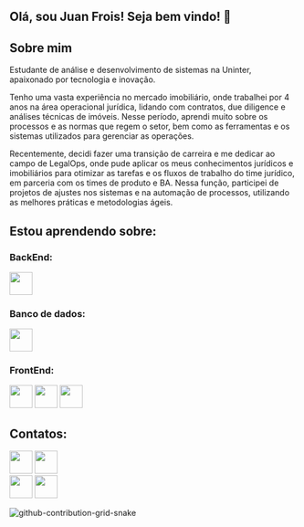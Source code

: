 ## Olá, sou Juan Frois! Seja bem vindo! 👻

<h2>Sobre mim</h2>

Estudante de análise e desenvolvimento de sistemas na Uninter, apaixonado por tecnologia e inovação. 

Tenho uma vasta experiência no mercado imobiliário, onde trabalhei por 4 anos na área operacional jurídica, lidando com contratos, due diligence e análises técnicas de imóveis. Nesse período, aprendi muito sobre os processos e as normas que regem o setor, bem como as ferramentas e os sistemas utilizados para gerenciar as operações.

Recentemente, decidi fazer uma transição de carreira e me dedicar ao campo de LegalOps, onde pude aplicar os meus conhecimentos jurídicos e imobiliários para otimizar as tarefas e os fluxos de trabalho do time jurídico, em parceria com os times de produto e BA. Nessa função, participei de projetos de ajustes nos sistemas e na automação de processos, utilizando as melhores práticas e metodologias ágeis.

<h2>Estou aprendendo sobre:</h2>

<h3>BackEnd:</h3>
<img src="https://cdn.jsdelivr.net/gh/devicons/devicon@latest/icons/python/python-original.svg" width="40" height="40"/>  
<h3>Banco de dados:</h3>
<img src="https://cdn.jsdelivr.net/gh/devicons/devicon@latest/icons/mysql/mysql-original.svg" width="40" height="40"/>
<h3>FrontEnd:</h3>
<p><img src="https://cdn.jsdelivr.net/gh/devicons/devicon@latest/icons/javascript/javascript-original.svg" width="40" height="40"/>  <img src="https://cdn.jsdelivr.net/gh/devicons/devicon@latest/icons/html5/html5-original.svg" width="40" height="40"/> <img src="https://cdn.jsdelivr.net/gh/devicons/devicon@latest/icons/css3/css3-original.svg" width="40" height="40"/></p>


## Contatos:

<div>
  
<a href="https://www.linkedin.com/in/juanfrois/" target="_blank"><img loading="lazy" src="https://github.com/JFrois/JFrois/assets/112560665/28040492-8f86-4827-b22b-58de6ad12a5f" target="_blank" width="40" height="40"></a>                    <a href = "https://wa.me/5511986834909"><img loading="lazy" src="https://github.com/JFrois/JFrois/assets/112560665/c9fc066b-3c02-4cec-913f-65c27b566652" target="_blank" width="40" height="40"></a>          
<a href="https://trailhead.salesforce.com/careers/resume" target="_blank"><img loading="lazy" src="https://github.com/JFrois/JFrois/assets/112560665/98fd93f6-251b-4b14-bd5d-e7a6bddefac6" target="_blank" width="40" height="40"></a>            <a href="https://cursos.alura.com.br/user/jfrois" target="_blank"><img loading="lazy" src="https://github.com/JFrois/JFrois/assets/112560665/66ebf1df-c041-4dcf-b68d-c8abc81e21a5" target="_blank" width="40" height="40" border-radius="50"></a> 
</div>
<div>
  
![github-contribution-grid-snake](https://github.com/JFrois/JFrois/assets/112560665/68bcad87-59aa-4519-b01e-b8540e804e42)

</div>


          
          
          
          
